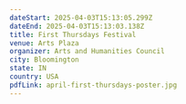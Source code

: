 ```yaml
---
dateStart: 2025-04-03T15:13:05.299Z
dateEnd: 2025-04-03T15:13:03.138Z
title: First Thursdays Festival
venue: Arts Plaza
organizer: Arts and Humanities Council
city: Bloomington
state: IN
country: USA
pdfLink: april-first-thursdays-poster.jpg
---
```

